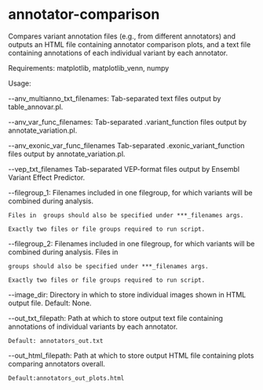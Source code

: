# annotator-comparison

Compares variant annotation files (e.g., from different annotators) and
outputs an HTML file containing annotator comparison plots,
and a text file containing annotations of each individual variant by each
annotator.

Requirements: matplotlib, matplotlib_venn, numpy

Usage:

  --anv_multianno_txt_filenames: Tab-separated text files output by table_annovar.pl.
  
  --anv_var_func_filenames: Tab-separated .variant_function files output by annotate_variation.pl.
  
  --anv_exonic_var_func_filenames Tab-separated .exonic_variant_function files output by annotate_variation.pl.
  
  --vep_txt_filenames Tab-separated VEP-format files output by Ensembl Variant Effect Predictor.
  
  --filegroup_1: Filenames included in one filegroup, for which variants will be combined during analysis.
  
    Files in  groups should also be specified under ***_filenames args.
    
    Exactly two files or file groups required to run script.
    
  --filegroup_2: Filenames included in one filegroup, for which variants will be combined during analysis. Files in
  
    groups should also be specified under ***_filenames args.
    
    Exactly two files or file groups required to run script.
    
  --image_dir: Directory in which to store individual images shown in HTML output file. Default: None.
  
  --out_txt_filepath: Path at which to store output text file containing annotations of individual variants by each annotator.
  
    Default: annotators_out.txt
    
  --out_html_filepath: Path at which to store output HTML file containing plots comparing annotators overall.
  
    Default:annotators_out_plots.html
